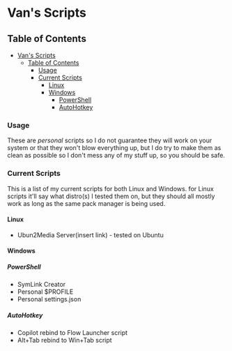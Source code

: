 # Van's Scripts

## Table of Contents

- [Van's Scripts](#vans-scripts)
  - [Table of Contents](#table-of-contents)
    - [Usage](#usage)
    - [Current Scripts](#current-scripts)
      - [Linux](#linux)
      - [Windows](#windows)
        - [PowerShell](#powershell)
        - [AutoHotkey](#autohotkey)

### Usage

These are *personal* scripts so I do not guarantee they will work on your system or that they won't blow everything up, but I do try to make them as clean as possible so I don't mess any of my stuff up, so you should be safe.

### Current Scripts

This is a list of my current scripts for both Linux and Windows. for Linux scripts it'll say what distro(s) I tested them on, but they should all mostly work as long as the same pack manager is being used.

#### Linux

- Ubun2Media Server(insert link) - tested on Ubuntu

#### Windows

##### PowerShell

- SymLink Creator
- Personal $PROFILE
- Personal settings.json

##### AutoHotkey

- Copilot rebind to Flow Launcher script
- Alt+Tab rebind to Win+Tab script
